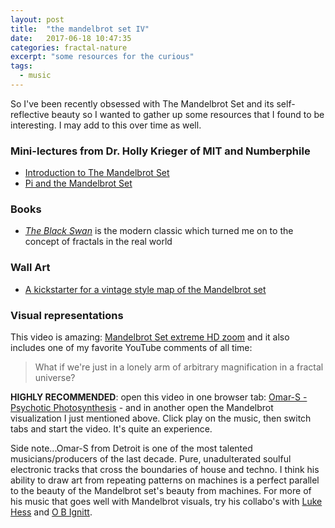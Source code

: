 ```yaml
---
layout: post
title:  "the mandelbrot set IV"
date:   2017-06-18 10:47:35
categories: fractal-nature
excerpt: "some resources for the curious"
tags:
  - music
---
```


So I've been recently obsessed with The Mandelbrot Set and its self-reflective beauty so I wanted to gather up some resources that I found to be interesting.  I may add to this over time as well.

### Mini-lectures from Dr. Holly Krieger of MIT and Numberphile

* [Introduction to The Mandelbrot Set](https://www.youtube.com/watch?v=NGMRB4O922I)
* [Pi and the Mandelbrot Set](https://www.youtube.com/watch?v=d0vY0CKYhPY)

### Books
* [*The Black Swan*](https://en.wikipedia.org/wiki/The_Black_Swan_(Taleb_book)) is the modern classic which turned me on to the concept of fractals in the real world

### Wall Art
* [A kickstarter for a vintage style map of the Mandelbrot set](https://www.kickstarter.com/projects/billtavis/mandelmap-poster-a-vintage-style-map-of-the-mandel)

### Visual representations
This video is amazing: [Mandelbrot Set extreme HD zoom](https://www.youtube.com/watch?v=PD2XgQOyCCk&t=94s)
and it also includes one of my favorite YouTube comments of all time:
> What if we're just in a lonely arm of arbitrary magnification in a fractal universe?﻿

**HIGHLY RECOMMENDED**: open this video in one browser tab: [Omar-S - Psychotic Photosynthesis](https://www.youtube.com/watch?v=cpuke_gCGcg) - and in another open the Mandelbrot visualization I just mentioned above.  Click play on the music, then switch tabs and start the video.  It's quite an experience.

Side note...Omar-S from Detroit is one of the most talented musicians/producers of the last decade.  Pure, unadulterated soulful electronic tracks that cross the boundaries of house and techno.  I think his ability to draw art from repeating patterns on machines is a perfect parallel to the beauty of the Mandelbrot set's beauty from machines.   For more of his music that goes well with Mandelbrot visuals, try his collabo's with [Luke Hess](https://www.youtube.com/watch?v=XqT_HHKPiXw) and [O B Ignitt](https://www.youtube.com/watch?v=Q-c7TPaE_yA).
